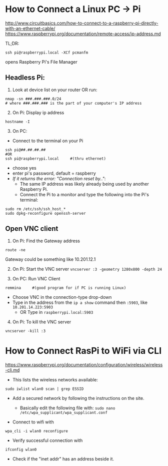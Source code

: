 
# How to Connect a Linux PC -> Pi
http://www.circuitbasics.com/how-to-connect-to-a-raspberry-pi-directly-with-an-ethernet-cable/
https://www.raspberrypi.org/documentation/remote-access/ip-address.md


TL;DR:
```
ssh pi@raspberrypi.local -XCf pcmanfm
```
opens Raspberry Pi's File Manager

## Headless Pi:
1. Look at device list on your router OR run:
```
nmap -sn ###.###.###.0/24
# where ###.###.### is the part of your computer's IP address
```

2. On Pi: Display ip address
```
hostname -I
```


3. On PC:
* Connect to the terminal on your Pi
```
ssh pi@##.##.##.##
#OR
ssh pi@raspberrypi.local     #(thru ethernet)
```
* choose yes
* enter pi's password, default = raspberry
* *If it returns the error: "Connection reset by.."*:
  * The same IP address was likely already being used by another Raspberry Pi.
  * Connect the Pi to a monitor and type the following into the Pi's terminal:
```
sudo rm /etc/ssh/ssh_host_*
sudo dpkg-reconfigure openssh-server
```

    


## Open VNC client
1. On Pi: Find the Gateway address
```
route -ne
```
Gateway could be something like 10.201.12.1

2. On Pi: Start the VNC server
`vncserver :3 -geometry 1280x800 -depth 24`

3. On PC: Run VNC Client
```
remmina     #(good program for if PC is running Linux)
```
* Choose VNC in the connection-type drop-down
* Type in the address from the `ip a show` command then `:5903`, like `10.201.14.223:5903`
  * OR Type in `raspberrypi.local:5903`

4. On Pi: To kill the VNC server
```
vncserver -kill :3
```


# How to Connect RasPi to WiFi via CLI
https://www.raspberrypi.org/documentation/configuration/wireless/wireless-cli.md
* This lists the wireless networks available:
```
sudo iwlist wlan0 scan | grep ESSID
```


* Add a secured network by following the instructions on the site.
  * Basically edit the following file with: `sudo nano /etc/wpa_supplicant/wpa_supplicant.conf`

* Connect to wifi with 
```
wpa_cli -i wlan0 reconfigure
```

* Verify successful connection with 
```
ifconfig wlan0
```
  * Check if the "inet addr" has an address beside it. 


